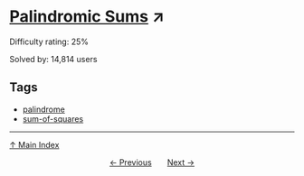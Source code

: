 # [Palindromic Sums](https://projecteuler.net/problem=125) ↗️

Difficulty rating: 25%

Solved by: 14,814 users
## Tags

- [palindrome](../tags/palindrome.md)
- [sum-of-squares](../tags/sum-of-squares.md)



---

[↑ Main Index](../README.md)


<div align=center><a href='124.md'>← Previous</a> &nbsp;&nbsp; &nbsp;&nbsp;  <a href='126.md'>Next →</a></div>

